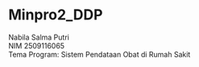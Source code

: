 # Minpro2_DDP 
Nabila Salma Putri <br />
NIM 2509116065 <br />
Tema Program: Sistem Pendataan Obat di Rumah Sakit
